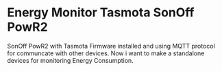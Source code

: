 # Energy Monitor Tasmota SonOff PowR2
SonOff PowR2 with Tasmota Firmware installed and using MQTT protocol for communcate with other devices.
Now i want to make a standalone devices for monitoring Energy Consumption.

